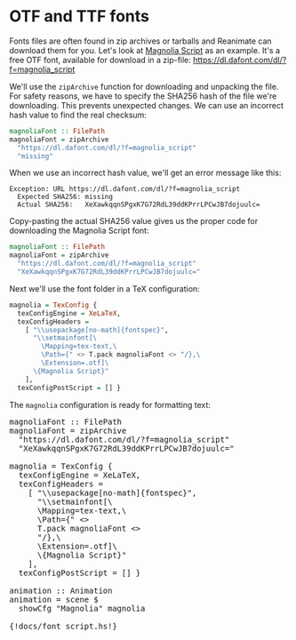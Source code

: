 # OTF and TTF fonts

Fonts files are often found in zip archives or tarballs and Reanimate can download them for you. Let's look at [Magnolia Script](https://www.dafont.com/magnolia-script.font) as an example. It's a free OTF font, available for download in a zip-file: <https://dl.dafont.com/dl/?f=magnolia_script>

We'll use the `zipArchive` function for downloading and unpacking the file. For safety reasons, we have to specify the SHA256 hash of the file we're downloading. This prevents unexpected changes. We can use an incorrect hash value to find the real checksum:

```haskell
magnoliaFont :: FilePath
magnoliaFont = zipArchive
  "https://dl.dafont.com/dl/?f=magnolia_script"
  "missing"
```

When we use an incorrect hash value, we'll get an error message like this:

```text
Exception: URL https://dl.dafont.com/dl/?f=magnolia_script
  Expected SHA256: missing
  Actual SHA256:   XeXawkqqnSPgxK7G72RdL39ddKPrrLPCwJB7dojuulc=
```

Copy-pasting the actual SHA256 value gives us the proper code for downloading the Magnolia Script font:

```haskell
magnoliaFont :: FilePath
magnoliaFont = zipArchive
  "https://dl.dafont.com/dl/?f=magnolia_script"
  "XeXawkqqnSPgxK7G72RdL39ddKPrrLPCwJB7dojuulc="
```

Next we'll use the font folder in a TeX configuration:

```haskell
magnolia = TexConfig {
  texConfigEngine = XeLaTeX,
  texConfigHeaders =
    [ "\\usepackage[no-math]{fontspec}",
      "\\setmainfont[\
        \Mapping=tex-text,\
        \Path={" <> T.pack magnoliaFont <> "/},\
        \Extension=.otf]\
      \{Magnolia Script}"
    ],
  texConfigPostScript = [] }
```

The `magnolia` configuration is ready for formatting text:

<pre class="interactive">
magnoliaFont :: FilePath
magnoliaFont = zipArchive
  "https://dl.dafont.com/dl/?f=magnolia_script"
  "XeXawkqqnSPgxK7G72RdL39ddKPrrLPCwJB7dojuulc="

magnolia = TexConfig {
  texConfigEngine = XeLaTeX,
  texConfigHeaders =
    [ "\\usepackage[no-math]{fontspec}",
      "\\setmainfont[\
      \Mapping=tex-text,\
      \Path={" <>
      T.pack magnoliaFont <>
      "/},\
      \Extension=.otf]\
      \{Magnolia Script}"
    ],
  texConfigPostScript = [] }

animation :: Animation
animation = scene $
  showCfg "Magnolia" magnolia

{!docs/font_script.hs!}
</pre>



<br/>

<script>
  setTimeout(function () {
    const pres = document.querySelectorAll(".interactive");
    var delay=0;
    for(var i=0; i<pres.length; i++) {
      const elt = pres[i];
      setTimeout(function() {
        embedPlayground(elt);
      },delay);
      delay += 0;
    }
  },0);
</script>